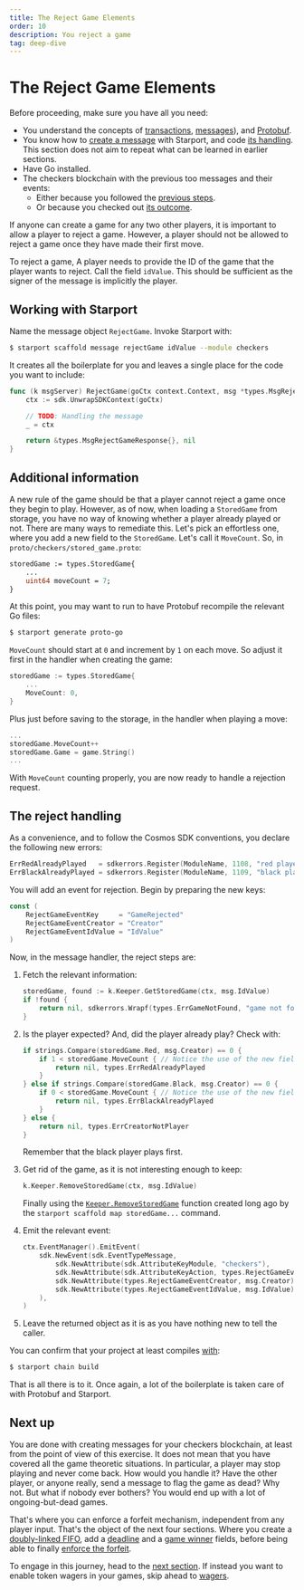 ```yaml
---
title: The Reject Game Elements
order: 10
description: You reject a game
tag: deep-dive
---
```


# The Reject Game Elements

<HighlightBox type="synopsis">

Before proceeding, make sure you have all you need:

* You understand the concepts of [transactions](../3-main-concepts/05-transactions.md), [messages](../3-main-concepts/07-messages.md)), and [Protobuf](../3-main-concepts/09-protobuf.md).
* You know how to [create a message](./03-startport-04-create-message.md) with Starport, and code [its handling](./03-startport-05-create-handling.md). This section does not aim to repeat what can be learned in earlier sections.
* Have Go installed.
* The checkers blockchain with the previous too messages and their events:
    * Either because you followed the [previous steps](./03-starport-07-events.md).
    * Or because you checked out [its outcome](https://github.com/cosmos/b9-checkers-academy-draft/tree/two-events).

</HighlightBox>

If anyone can create a game for any two other players, it is important to allow a player to reject a game. However, a player should not be allowed to reject a game once they have made their first move.

To reject a game, A player needs to provide the ID of the game that the player wants to reject. Call the field `idValue`. This should be sufficient as the signer of the message is implicitly the player.

## Working with Starport

Name the message object `RejectGame`. Invoke Starport with:

```sh
$ starport scaffold message rejectGame idValue --module checkers
```

It creates all the boilerplate for you and leaves a single place for the code you want to include:

```go [https://github.com/cosmos/b9-checkers-academy-draft/blob/93d048c2b7fbdc26825b41bd043d6203ec9c861c/x/checkers/keeper/msg_server_reject_game.go#L10-L17]
func (k msgServer) RejectGame(goCtx context.Context, msg *types.MsgRejectGame) (*types.MsgRejectGameResponse, error) {
    ctx := sdk.UnwrapSDKContext(goCtx)

    // TODO: Handling the message
    _ = ctx

    return &types.MsgRejectGameResponse{}, nil
}
```

## Additional information

A new rule of the game should be that a player cannot reject a game once they begin to play. However, as of now, when loading a `StoredGame` from storage, you have no way of knowing whether a player already played or not. There are many ways to remediate this. Let's pick an effortless one, where you add a new field to the `StoredGame`. Let's call it `MoveCount`. So, in `proto/checkers/stored_game.proto`:

```protobuf [https://github.com/cosmos/b9-checkers-academy-draft/blob/329c6d0ae8c1dffa85cd437d0cebb246a827dfb2/proto/checkers/stored_game.proto#L15]
storedGame := types.StoredGame{
    ...
    uint64 moveCount = 7;
}
```

At this point, you may want to run to have Protobuf recompile the relevant Go files:

```sh
$ starport generate proto-go
```

`MoveCount` should start at `0` and increment by `1` on each move. So adjust it first in the handler when creating the game:

```go [https://github.com/cosmos/b9-checkers-academy-draft/blob/329c6d0ae8c1dffa85cd437d0cebb246a827dfb2/x/checkers/keeper/msg_server_create_game.go#L26]
storedGame := types.StoredGame{
    ...
    MoveCount: 0,
}
```

Plus just before saving to the storage, in the handler when playing a move:

```go [https://github.com/cosmos/b9-checkers-academy-draft/blob/329c6d0ae8c1dffa85cd437d0cebb246a827dfb2/x/checkers/keeper/msg_server_play_move.go#L55]
...
storedGame.MoveCount++
storedGame.Game = game.String()
...
```

With `MoveCount` counting properly, you are now ready to handle a rejection request.

## The reject handling

As a convenience, and to follow the Cosmos SDK conventions, you declare the following new errors:

```go [https://github.com/cosmos/b9-checkers-academy-draft/blob/329c6d0ae8c1dffa85cd437d0cebb246a827dfb2/x/checkers/types/errors.go#L19-L20]
ErrRedAlreadyPlayed   = sdkerrors.Register(ModuleName, 1108, "red player has already played")
ErrBlackAlreadyPlayed = sdkerrors.Register(ModuleName, 1109, "black player has already played")
```

You will add an event for rejection. Begin by preparing the new keys:

```go [https://github.com/cosmos/b9-checkers-academy-draft/blob/329c6d0ae8c1dffa85cd437d0cebb246a827dfb2/x/checkers/types/keys.go#L41-L45]
const (
    RejectGameEventKey     = "GameRejected"
    RejectGameEventCreator = "Creator"
    RejectGameEventIdValue = "IdValue"
)
```

Now, in the message handler, the reject steps are:

1. Fetch the relevant information:

    ```go [https://github.com/cosmos/b9-checkers-academy-draft/blob/329c6d0ae8c1dffa85cd437d0cebb246a827dfb2/x/checkers/keeper/msg_server_reject_game.go#L15-L18]
    storedGame, found := k.Keeper.GetStoredGame(ctx, msg.IdValue)
    if !found {
        return nil, sdkerrors.Wrapf(types.ErrGameNotFound, "game not found %s", msg.IdValue)
    }
    ```

2. Is the player expected? And, did the player already play? Check with:

    ```go [https://github.com/cosmos/b9-checkers-academy-draft/blob/329c6d0ae8c1dffa85cd437d0cebb246a827dfb2/x/checkers/keeper/msg_server_reject_game.go#L21-L31]
    if strings.Compare(storedGame.Red, msg.Creator) == 0 {
        if 1 < storedGame.MoveCount { // Notice the use of the new field
            return nil, types.ErrRedAlreadyPlayed
        }
    } else if strings.Compare(storedGame.Black, msg.Creator) == 0 {
        if 0 < storedGame.MoveCount { // Notice the use of the new field
            return nil, types.ErrBlackAlreadyPlayed
        }
    } else {
        return nil, types.ErrCreatorNotPlayer
    }
    ```

    Remember that the black player plays first.

3. Get rid of the game, as it is not interesting enough to keep:

    ```go [https://github.com/cosmos/b9-checkers-academy-draft/blob/329c6d0ae8c1dffa85cd437d0cebb246a827dfb2/x/checkers/keeper/msg_server_reject_game.go#L34]
    k.Keeper.RemoveStoredGame(ctx, msg.IdValue)
    ```

    Finally using the [`Keeper.RemoveStoredGame`](https://github.com/cosmos/b9-checkers-academy-draft/blob/create-game-msg/x/checkers/keeper/stored_game.go#L30) function created long ago by the `starport scaffold map storedGame...` command.

4. Emit the relevant event:

    ```go [https://github.com/cosmos/b9-checkers-academy-draft/blob/329c6d0ae8c1dffa85cd437d0cebb246a827dfb2/x/checkers/keeper/msg_server_reject_game.go#L37-L44]
    ctx.EventManager().EmitEvent(
        sdk.NewEvent(sdk.EventTypeMessage,
            sdk.NewAttribute(sdk.AttributeKeyModule, "checkers"),
            sdk.NewAttribute(sdk.AttributeKeyAction, types.RejectGameEventKey),
            sdk.NewAttribute(types.RejectGameEventCreator, msg.Creator),
            sdk.NewAttribute(types.RejectGameEventIdValue, msg.IdValue),
        ),
    )
    ```

5. Leave the returned object as it is as you have nothing new to tell the caller.

You can confirm that your project at least compiles [with](https://docs.starport.network/cli/#starport-chain-build):

```sh
$ starport chain build
```

That is all there is to it. Once again, a lot of the boilerplate is taken care of with Protobuf and Starport.

## Next up

You are done with creating messages for your checkers blockchain, at least from the point of view of this exercise. It does not mean that you have covered all the game theoretic situations. In particular, a player may stop playing and never come back. How would you handle it? Have the other player, or anyone really, send a message to flag the game as dead? Why not. But what if nobody ever bothers? You would end up with a lot of ongoing-but-dead games.

That's where you can enforce a forfeit mechanism, independent from any player input. That's the object of the next four sections. Where you create a [doubly-linked FIFO](./03-starport-09-game-fifo.md), add a [deadline](./03-starport-10-game-deadline.md) and a [game winner](./03-starport-11-game-winner.md) fields, before being able to finally [enforce the forfeit](./03-starport-12-game-forfeit.md).

To engage in this journey, head to the [next section](./03-starport-09-game-fifo.md). If instead you want to enable token wagers in your games, skip ahead to [wagers](./03-starport-13-game-wager.md).
